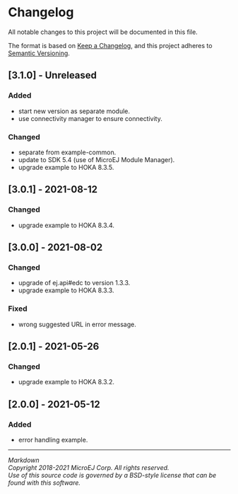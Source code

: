 # Changelog

All notable changes to this project will be documented in this file.

The format is based on [Keep a Changelog](https://keepachangelog.com/en/1.0.0/),
and this project adheres to [Semantic Versioning](https://semver.org/spec/v2.0.0.html).

## [3.1.0] - Unreleased

### Added
 - start new version as separate module.
 - use connectivity manager to ensure connectivity.

### Changed
 - separate from example-common.
 - update to SDK 5.4 (use of MicroEJ Module Manager).
 - upgrade example to HOKA 8.3.5.
 
## [3.0.1] - 2021-08-12

### Changed
 - upgrade example to HOKA 8.3.4.
 
## [3.0.0] - 2021-08-02

### Changed
 - upgrade of ej.api#edc to version 1.3.3.
 - upgrade example to HOKA 8.3.3.

### Fixed
 - wrong suggested URL in error message.

## [2.0.1] - 2021-05-26

### Changed
 - upgrade example to HOKA 8.3.2.

## [2.0.0] - 2021-05-12

### Added
 - error handling example.
  
---  
_Markdown_   
_Copyright 2018-2021 MicroEJ Corp. All rights reserved._   
_Use of this source code is governed by a BSD-style license that can be found with this software._